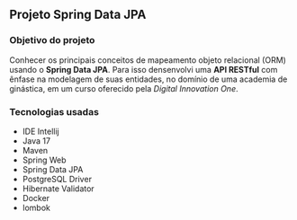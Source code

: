 ## Projeto Spring Data JPA
### Objetivo do projeto
Conhecer os principais conceitos de mapeamento objeto relacional (ORM) usando o **Spring Data JPA**. Para isso densenvolvi uma **API RESTful** com ênfase na modelagem de suas entidades, no domínio de uma academia de ginástica, em um curso oferecido pela *Digital Innovation One*.

### Tecnologias usadas 
* IDE Intellij
* Java 17
* Maven
* Spring Web
* Spring Data JPA
* PostgreSQL Driver
* Hibernate Validator
* Docker
* lombok
